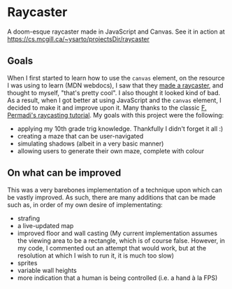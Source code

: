 # Raycaster
A doom-esque raycaster made in JavaScript and Canvas.
See it in action at https://cs.mcgill.ca/~ysarto/projectsDir/raycaster
## Goals
When I first started to learn how to use the `canvas` element, on the resource I was using to learn (MDN webdocs), I saw that they [made a raycaster](https://mdn.github.io/canvas-raycaster/), and thought to myself, "that's pretty cool". I also thought it looked kind of bad. As a result, when I got better at using JavaScript and the `canvas` element, I decided to make it and improve upon it. 
Many thanks to the classic [F. Permadi's raycasting tutorial](https://permadi.com/1996/05/ray-casting-tutorial-table-of-contents/). My goals with this project were the following:
- applying my 10th grade trig knowledge. Thankfully I didn't forget it all :)
- creating a maze that can be user-navigated
- simulating shadows (albeit in a very basic manner)
- allowing users to generate their own maze, complete with colour
## On what can be improved
This was a very barebones implementation of a technique upon which can be vastly improved. As such, there are many additions that can be made such as, in order of my own desire of implementating:
- strafing
- a live-updated map
- improved floor and wall casting (My current implementation assumes the viewing area to be a rectangle, which is of course false. However, in my code, I commented out an attempt that would work, but at the resolution at which I wish to run it, it is much too slow)
- sprites
- variable wall heights
- more indication that a human is being controlled (i.e. a hand à la FPS)

